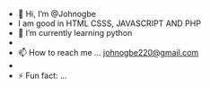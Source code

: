 - 👋 Hi, I’m @Johnogbe
-  I am good in HTML CSSS, JAVASCRIPT AND PHP
- 🌱 I’m currently learning python
- 
- 📫 How to reach me ... johnogbe220@gmail.com
-
- ⚡ Fun fact: ...

<!---
Johnogbe/Johnogbe is a ✨ special ✨ repository because its `README.md` (this file) appears on your GitHub profile.
You can click the Preview link to take a look at your changes.
--->
